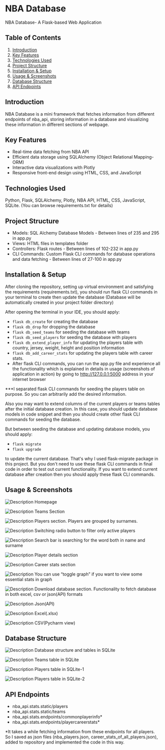 # NBA Database
NBA Database- A Flask-based Web Application
## Table of Contents

1. [Introduction](#introduction)
2. [Key Features](#key-features)
3. [Technologies Used](#technologies-used)
4. [Project Structure](#project-structure)
5. [Installation & Setup](#installation--setup)
6. [Usage & Screenshots](#usage--screenshots)
7. [Database Structure](#database-structure)
8. [API Endpoints](#api-endpoints)

## Introduction

NBA Database is a mini framework that fetches information from different endpoints of nba_api, storing information in a database and visualizing these information in different sections of webpage.

## Key Features

- Real-time data fetching from NBA API
- Efficient data storage using SQLAlchemy (Object Relational Mapping-ORM)
- Interactive data visualizations with Plotly
- Responsive front-end design using HTML, CSS, and JavaScript

## Technologies Used

Python, Flask, SQLAlchemy, Plotly, NBA API, HTML, CSS, JavaScript, SQLite. (You can browse requirements.txt for details)

## Project Structure

- Models: SQL Alchemy Database Models - Between lines of 235 and 295 in app.py
- Views: HTML files in templates folder
- Controllers: Flask routes - Between lines of 102-232 in app.py
- CLI Commands: Custom Flask CLI commands for database operations and data fetching - Between lines of 27-100 in app.py

## Installation & Setup

After cloning the repository, setting up virtual environment and satisfying the requirements (requirements.txt), you should run flask CLI commands in your terminal to create then update the database (Database will be automatically created in your project folder directory)

After opening the terminal in your IDE, you should apply:

- `flask db_create` for creating the database
- `flask db_drop` for dropping the database
- `flask db_seed_teams` for seeding the database with teams
- `flask db_seed_players` for seeding the database with players
- `flask db_extend_player_info` for updating the players table with country, jersey, weight, height and position information
- `flask db_add_career_stats` for updating the players table with career stats.
- After flask CLI commands, you can run the app.py file and experience all the functionality which is explained in details in usage (screenshots of application in action) by going to http://127.0.0.1:5000 address in your internet browser

***I separated flask CLI commands for seeding the players table on purpose. So you can arbitrarily add the desired information.

Also you may want to extend columns of the current players or teams tables after the initial database creation. In this case, you should update database models in code snippet and then you should create other flask CLI commands for seeding the database.

But between seeding the database and updating database models, you should apply:

- `flask migrate`
- `flask upgrade`

to update the current database. That's why I used flask-migrate package in this project. But you don't need to use these flask CLI commands in final code in order to test out current functionality. If you want to extend current database after creation then you should apply these flask CLI commands.

## Usage & Screenshots
![Description](images/welcome.PNG)
Homepage

![Description](images/teams.PNG)
Teams Section

![Description](images/players1.PNG)
Players section. Players are grouped by surnames.

![Description](images/players2.PNG)
Switching radio button to filter only active players

![Description](images/players3.PNG)
Search bar is searching for the word both in name and surname

![Description](images/playerdetails.PNG)
Player details section

![Description](images/careerstats.PNG)
Career stats section

![Description](images/careerstats2.PNG)
You can use “toggle graph” if you want to view some essential stats in graph

![Description](images/downloaddatabase.PNG)
Download database section. Functionality to fetch database in both excel, csv or json(API) formats

![Description](images/json.PNG)
Json(API)

![Description](images/excel.PNG)
Excel(.xlsx)

![Description](images/csv.PNG)
CSV(Pycharm view)


## Database Structure
![Description](images/sqlite.PNG)
Database structure and tables in SQLite 

![Description](images/sqlite2.PNG)
Teams table in SQLite

![Description](images/sqlite3.PNG)
Players table in SQLite-1

![Description](images/sqlite4.PNG)
Players table in SQLite-2

## API Endpoints

- nba_api.stats.static/players
- nba_api.stats.static/teams
- nba_api.stats.endpoints/commonplayerinfo*
- nba_api.stats.endpoints/playercareerstats*

*It takes a while fetching information from these endpoints for all players. So I saved as json files (nba_players.json, career_stats_of_all_players.json), added to repository and implemented the code in this way.
